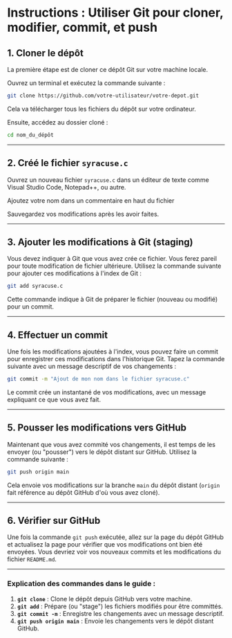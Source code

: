 # Instructions : Utiliser Git pour cloner, modifier, commit, et push

## 1. Cloner le dépôt

La première étape est de cloner ce dépôt Git sur votre machine locale.

Ouvrez un terminal et exécutez la commande suivante :

```bash
git clone https://github.com/votre-utilisateur/votre-depot.git
```

Cela va télécharger tous les fichiers du dépôt sur votre ordinateur.

Ensuite, accédez au dossier cloné :

```bash
cd nom_du_dépôt
```

---

## 2. Créé le fichier `syracuse.c`

Ouvrez un nouveau fichier `syracuse.c` dans un éditeur de texte comme Visual Studio Code, Notepad++, ou autre.

Ajoutez votre nom dans un commentaire en haut du fichier

Sauvegardez vos modifications après les avoir faites.

---

## 3. Ajouter les modifications à Git (staging)

Vous devez indiquer à Git que vous avez crée ce fichier. Vous ferez pareil pour toute modification de fichier ultérieure. Utilisez la commande suivante pour ajouter ces modifications à l'index de Git :

```bash
git add syracuse.c
```

Cette commande indique à Git de préparer le fichier (nouveau ou modifié) pour un commit.

---

## 4. Effectuer un commit

Une fois les modifications ajoutées à l'index, vous pouvez faire un commit pour enregistrer ces modifications dans l'historique Git. Tapez la commande suivante avec un message descriptif de vos changements :

```bash
git commit -m "Ajout de mon nom dans le fichier syracuse.c"
```

Le commit crée un instantané de vos modifications, avec un message expliquant ce que vous avez fait.

---

## 5. Pousser les modifications vers GitHub

Maintenant que vous avez commité vos changements, il est temps de les envoyer (ou "pousser") vers le dépôt distant sur GitHub. Utilisez la commande suivante :

```bash
git push origin main
```

Cela envoie vos modifications sur la branche `main` du dépôt distant (`origin` fait référence au dépôt GitHub d'où vous avez cloné).

---

## 6. Vérifier sur GitHub

Une fois la commande `git push` exécutée, allez sur la page du dépôt GitHub et actualisez la page pour vérifier que vos modifications ont bien été envoyées. Vous devriez voir vos nouveaux commits et les modifications du fichier `README.md`.

---

### Explication des commandes dans le guide :
1. **`git clone`** : Clone le dépôt depuis GitHub vers votre machine.
2. **`git add`** : Prépare (ou "stage") les fichiers modifiés pour être committés.
3. **`git commit -m`** : Enregistre les changements avec un message descriptif.
4. **`git push origin main`** : Envoie les changements vers le dépôt distant GitHub.
